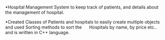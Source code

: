 •Hospital Management System to keep track of patients, and details about the management of hospital.

•Created Classes of Patients and hospitals to easily create multiple objects and used Sorting methods to sort the      Hospitals by name, by price etc.. and is written in C++ language.
